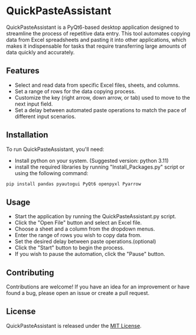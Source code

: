 # QuickPasteAssistant

QuickPasteAssistant is a PyQt6-based desktop application designed to streamline the process of repetitive data entry. This tool automates copying data from Excel spreadsheets and pasting it into other applications, which makes it indispensable for tasks that require transferring large amounts of data quickly and accurately.

## Features

- Select and read data from specific Excel files, sheets, and columns.
- Set a range of rows for the data copying process.
- Customize the key (right arrow, down arrow, or tab) used to move to the next input field.
- Set a delay between automated paste operations to match the pace of different input scenarios.

## Installation

To run QuickPasteAssistant, you'll need:

- Install python on your system. (Suggested version: python 3.11)
- install the required libraries by running "Install_Packages.py" script
or using the following command:
```bash
pip install pandas pyautogui PyQt6 openpyxl Pyarrow
```

## Usage
- Start the application by running the QuickPasteAssistant.py script.
- Click the "Open File" button and select an Excel file.
- Choose a sheet and a column from the dropdown menus.
- Enter the range of rows you wish to copy data from.
- Set the desired delay between paste operations.(optional)
- Click the "Start" button to begin the process.
- If you wish to pause the automation, click the "Pause" button.


## Contributing
Contributions are welcome! If you have an idea for an improvement or have found a bug, please open an issue or create a pull request.

## License
QuickPasteAssistant is released under the [MIT License](https://www.mit-license.org/).
